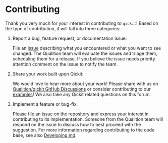 # Contributing

Thank you very much for your interest in contributing to `qickit`! Based on the type of
contribution, it will fall into three categories:

1. Report a bug, feature request, or documentation issue:

    File an [issue][qickit_issues] describing what you encountered or what
    you want to see changed. The Qualition team will evaluate the issues and triage
    them, scheduling them for a release. If you believe the issue needs priority
    attention comment on the issue to notify the team.

1. Share your work built upon Qickit:

    We would love to hear more about your work! Please share with us on
    [Qualition/qickit GitHub
    Discussions](https://github.com/Qualition/qickit/discussions) or consider
    contributing to our [examples](/notebooks/)! We also take any
    Qickit related questions on this forum.

1. Implement a feature or bug-fix:

    Please file an [issue][qickit_issues] on the repository and express
    your interest in contributing to its implementation. Someone from the Qualition
    team will respond on the issue to discuss how to best proceed with the
    suggestion. For more information regarding contributing to the code base,
    see also [Developing.md](./Developing.md).

[qickit_issues]: https://github.com/Qualition/qickit/issues